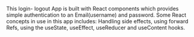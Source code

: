 This login- logout App is built with React components which provides simple authentication to an Email(username) and password. Some React concepts in use in this app includes: Handling side effects, using forward Refs, using the useState, useEffect, useReducer and useContent hooks.
